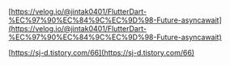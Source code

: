[https://velog.io/@jintak0401/FlutterDart-%EC%97%90%EC%84%9C%EC%9D%98-Future-asyncawait](https://velog.io/@jintak0401/FlutterDart-%EC%97%90%EC%84%9C%EC%9D%98-Future-asyncawait)

[https://sj-d.tistory.com/66](https://sj-d.tistory.com/66)